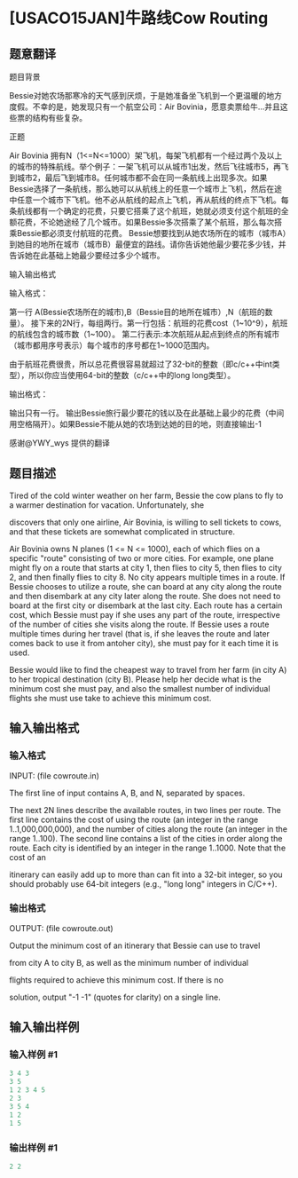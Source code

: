 # [USACO15JAN]牛路线Cow Routing

## 题意翻译

题目背景

Bessie对她农场那寒冷的天气感到厌烦，于是她准备坐飞机到一个更温暖的地方度假。不幸的是，她发现只有一个航空公司：Air Bovinia，愿意卖票给牛...并且这些票的结构有些复杂。

正题

Air Bovinia 拥有N（1<=N<=1000）架飞机，每架飞机都有一个经过两个及以上的城市的特殊航线。举个例子：一架飞机可以从城市1出发，然后飞往城市5，再飞到城市2，最后飞到城市8。任何城市都不会在同一条航线上出现多次。如果Bessie选择了一条航线，那么她可以从航线上的任意一个城市上飞机，然后在途中任意一个城市下飞机。他不必从航线的起点上飞机，再从航线的终点下飞机。每条航线都有一个确定的花费，只要它搭乘了这个航班，她就必须支付这个航班的全额花费，不论她途经了几个城市。如果Bessie多次搭乘了某个航班，那么每次搭乘Bessie都必须支付航班的花费。 Bessie想要找到从她农场所在的城市（城市A）到她目的地所在城市（城市B）最便宜的路线。请你告诉她他最少要花多少钱，并告诉她在此基础上她最少要经过多少个城市。

输入输出格式

输入格式：

第一行 A(Bessie农场所在的城市),B（Bessie目的地所在城市）,N（航班的数量）。 接下来的2N行，每组两行。第一行包括：航班的花费cost（1~10^9），航班的航线包含的城市数（1~100）。 第二行表示:本次航班从起点到终点的所有城市（城市都用序号表示）每个城市的序号都在1~1000范围内。

由于航班花费很贵，所以总花费很容易就超过了32-bit的整数（即c/c++中int类型），所以你应当使用64-bit的整数（c/c++中的long long类型）。

输出格式：

输出只有一行。 输出Bessie旅行最少要花的钱以及在此基础上最少的花费（中间用空格隔开）。如果Bessie不能从她的农场到达她的目的地，则直接输出-1

感谢@YWY_wys 提供的翻译

## 题目描述

Tired of the cold winter weather on her farm, Bessie the cow plans to fly to a warmer destination for vacation. Unfortunately, she

discovers that only one airline, Air Bovinia, is willing to sell tickets to cows, and that these tickets are somewhat complicated in structure.

Air Bovinia owns N planes (1 <= N <= 1000), each of which flies on a specific "route" consisting of two or more cities. For example, one plane might fly on a route that starts at city 1, then flies to city 5, then flies to city 2, and then finally flies to city 8. No city appears multiple times in a route. If Bessie chooses to utilize a route, she can board at any city along the route and then disembark at any city later along the route. She does not need to board at the first city or disembark at the last city. Each route has a certain cost, which Bessie must pay if she uses any part of the route, irrespective of the number of cities she visits along the route. If Bessie uses a route multiple times during her travel (that is, if she leaves the route and later comes back to use it from antoher city), she must pay for it each time it is used.

Bessie would like to find the cheapest way to travel from her farm (in city A) to her tropical destination (city B). Please help her decide what is the minimum cost she must pay, and also the smallest number of individual flights she must use take to achieve this minimum cost.

## 输入输出格式

### 输入格式

INPUT: (file cowroute.in)

The first line of input contains A, B, and N, separated by spaces.

The next 2N lines describe the available routes, in two lines per route. The first line contains the cost of using the route (an integer in the range 1..1,000,000,000), and the number of cities along the route (an integer in the range 1..100). The second line contains a list of the cities in order along the route. Each city is identified by an integer in the range 1..1000. Note that the cost of an

itinerary can easily add up to more than can fit into a 32-bit integer, so you should probably use 64-bit integers (e.g., "long long" integers in C/C++).

### 输出格式

OUTPUT: (file cowroute.out)

Output the minimum cost of an itinerary that Bessie can use to travel

from city A to city B, as well as the minimum number of individual

flights required to achieve this minimum cost. If there is no

solution, output "-1 -1" (quotes for clarity) on a single line.

## 输入输出样例

### 输入样例 #1

```cpp
3 4 3 
3 5 
1 2 3 4 5 
2 3 
3 5 4 
1 2 
1 5 

```
### 输出样例 #1

```cpp
2 2 

```
